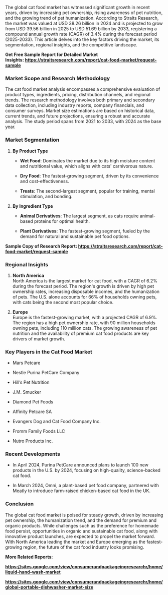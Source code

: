 <p>The global cat food market has witnessed significant growth in recent years, driven by increasing pet ownership, rising awareness of pet nutrition, and the growing trend of pet humanization. According to Straits Research, the market was valued at USD 38.26 billion in 2024 and is projected to grow from USD 39.56 billion in 2025 to USD 51.69 billion by 2033, registering a compound annual growth rate (CAGR) of 3.4% during the forecast period (2025-2033). This article delves into the key factors driving the market, its segmentation, regional insights, and the competitive landscape.</p>
<p><strong>Get Free Sample Report for Detailed Market Insights:&nbsp;<a href="https://straitsresearch.com/report/cat-food-market/request-sample">https://straitsresearch.com/report/cat-food-market/request-sample</a>&nbsp;</strong></p>
<h3><strong>Market Scope and Research Methodology</strong></h3>
<p>The cat food market analysis encompasses a comprehensive evaluation of product types, ingredients, pricing, distribution channels, and regional trends. The research methodology involves both primary and secondary data collection, including industry reports, company financials, and consumer surveys. Market size estimations are based on historical data, current trends, and future projections, ensuring a robust and accurate analysis. The study period spans from 2021 to 2033, with 2024 as the base year.</p>
<h3><strong>Market Segmentation</strong></h3>
<ol start="1">
<li>
<p><strong>By Product Type</strong></p>
<ul>
<li>
<p><strong>Wet Food</strong>: Dominates the market due to its high moisture content and nutritional value, which aligns with cats' carnivorous nature.</p>
</li>
<li>
<p><strong>Dry Food</strong>: The fastest-growing segment, driven by its convenience and cost-effectiveness.</p>
</li>
<li>
<p><strong>Treats</strong>: The second-largest segment, popular for training, mental stimulation, and bonding.</p>
</li>
</ul>
</li>
<li>
<p><strong>By Ingredient Type</strong></p>
<ul>
<li>
<p><strong>Animal Derivatives</strong>: The largest segment, as cats require animal-based proteins for optimal health.</p>
</li>
<li>
<p><strong>Plant Derivatives</strong>: The fastest-growing segment, fueled by the demand for natural and sustainable pet food options.</p>
</li>
</ul>
</li>
</ol>
<p><strong>Sample Copy of Research Report:&nbsp;<a href="https://straitsresearch.com/report/cat-food-market/request-sample">https://straitsresearch.com/report/cat-food-market/request-sample</a>&nbsp;</strong></p>
<h3><strong>Regional Insights</strong></h3>
<ol start="1">
<li>
<p><strong>North America</strong><br />North America is the largest market for cat food, with a CAGR of 6.2% during the forecast period. The region's growth is driven by high pet ownership rates, increasing disposable incomes, and the humanization of pets. The U.S. alone accounts for 66% of households owning pets, with cats being the second most popular choice.</p>
</li>
<li>
<p><strong>Europe</strong><br />Europe is the fastest-growing market, with a projected CAGR of 6.9%. The region has a high pet ownership rate, with 90 million households owning pets, including 110 million cats. The growing awareness of pet nutrition and the availability of premium cat food products are key drivers of market growth.</p>
</li>
</ol>
<h3><strong>Key Players in the Cat Food Market</strong></h3>
<ul>
<li>
<p>Mars Petcare</p>
</li>
<li>
<p>Nestle Purina PetCare Company</p>
</li>
<li>
<p>Hill&rsquo;s Pet Nutrition</p>
</li>
<li>
<p>J.M. Smucker</p>
</li>
<li>
<p>Diamond Pet Foods</p>
</li>
<li>
<p>Affinity Petcare SA</p>
</li>
<li>
<p>Evangers Dog and Cat Food Company Inc.</p>
</li>
<li>
<p>Fromm Family Foods LLC</p>
</li>
<li>
<p>Nutro Products Inc.</p>
</li>
</ul>
<h3><strong>Recent Developments</strong></h3>
<ul>
<li>
<p>In April 2024, Purina PetCare announced plans to launch 100 new products in the U.S. by 2024, focusing on high-quality, science-backed cat food.</p>
</li>
<li>
<p>In March 2024, Omni, a plant-based pet food company, partnered with Meatly to introduce farm-raised chicken-based cat food in the UK.</p>
</li>
</ul>
<h3><strong>Conclusion</strong></h3>
<p>The global cat food market is poised for steady growth, driven by increasing pet ownership, the humanization trend, and the demand for premium and organic products. While challenges such as the preference for homemade food persist, opportunities in organic and sustainable cat food, along with innovative product launches, are expected to propel the market forward. With North America leading the market and Europe emerging as the fastest-growing region, the future of the cat food industry looks promising.</p>
<p><strong>More Related Reports:</strong></p>
<p><strong><a href="https://sites.google.com/view/consumerandpackageingresearchr/home/liquid-hand-wash-market">https://sites.google.com/view/consumerandpackageingresearchr/home/liquid-hand-wash-market</a></strong></p>
<p><strong><a href="https://sites.google.com/view/consumerandpackageingresearchr/home/global-portable-dishwasher-market-size">https://sites.google.com/view/consumerandpackageingresearchr/home/global-portable-dishwasher-market-size</a><br /></strong></p>
